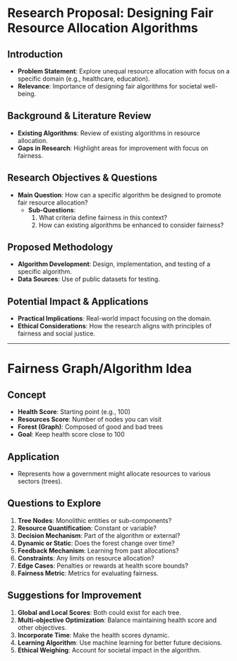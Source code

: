 # Research Proposal: Designing Fair Resource Allocation Algorithms

## Introduction
- **Problem Statement**: Explore unequal resource allocation with focus on a specific domain (e.g., healthcare, education).
- **Relevance**: Importance of designing fair algorithms for societal well-being.

## Background & Literature Review
- **Existing Algorithms**: Review of existing algorithms in resource allocation.
- **Gaps in Research**: Highlight areas for improvement with focus on fairness.

## Research Objectives & Questions
- **Main Question**: How can a specific algorithm be designed to promote fair resource allocation?
  - **Sub-Questions**:
    1. What criteria define fairness in this context?
    2. How can existing algorithms be enhanced to consider fairness?

## Proposed Methodology
- **Algorithm Development**: Design, implementation, and testing of a specific algorithm. 
- **Data Sources**: Use of public datasets for testing.
  
## Potential Impact & Applications
- **Practical Implications**: Real-world impact focusing on the domain.
- **Ethical Considerations**: How the research aligns with principles of fairness and social justice.

---

# Fairness Graph/Algorithm Idea

## Concept
- **Health Score**: Starting point (e.g., 100)
- **Resources Score**: Number of nodes you can visit
- **Forest (Graph)**: Composed of good and bad trees
- **Goal**: Keep health score close to 100

## Application
- Represents how a government might allocate resources to various sectors (trees).

## Questions to Explore
1. **Tree Nodes**: Monolithic entities or sub-components?
2. **Resource Quantification**: Constant or variable?
3. **Decision Mechanism**: Part of the algorithm or external?
4. **Dynamic or Static**: Does the forest change over time?
5. **Feedback Mechanism**: Learning from past allocations?
6. **Constraints**: Any limits on resource allocation?
7. **Edge Cases**: Penalties or rewards at health score bounds?
8. **Fairness Metric**: Metrics for evaluating fairness.

## Suggestions for Improvement
1. **Global and Local Scores**: Both could exist for each tree.
2. **Multi-objective Optimization**: Balance maintaining health score and other objectives.
3. **Incorporate Time**: Make the health scores dynamic.
4. **Learning Algorithm**: Use machine learning for better future decisions.
5. **Ethical Weighing**: Account for societal impact in the algorithm.

